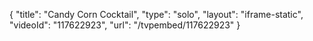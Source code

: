 {
    "title": "Candy Corn Cocktail",
    "type": "solo",
    "layout": "iframe-static",
    "videoId": "117622923",
    "url": "\/tvpembed\/117622923"
}